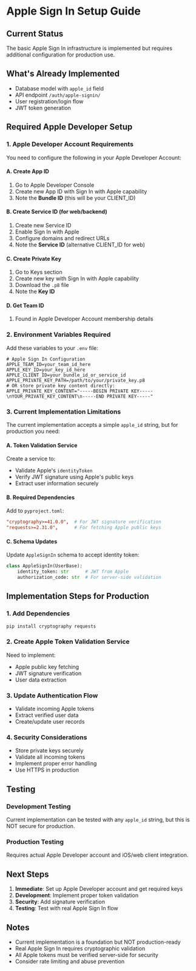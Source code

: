 # Apple Sign In Setup Guide

## Current Status
The basic Apple Sign In infrastructure is implemented but requires additional configuration for production use.

## What's Already Implemented
- Database model with `apple_id` field
- API endpoint `/auth/apple-signin/`
- User registration/login flow
- JWT token generation

## Required Apple Developer Setup

### 1. Apple Developer Account Requirements
You need to configure the following in your Apple Developer Account:

#### A. Create App ID
1. Go to Apple Developer Console
2. Create new App ID with Sign In with Apple capability
3. Note the **Bundle ID** (this will be your CLIENT_ID)

#### B. Create Service ID (for web/backend)
1. Create new Service ID
2. Enable Sign In with Apple
3. Configure domains and redirect URLs
4. Note the **Service ID** (alternative CLIENT_ID for web)

#### C. Create Private Key
1. Go to Keys section
2. Create new key with Sign In with Apple capability
3. Download the `.p8` file
4. Note the **Key ID**

#### D. Get Team ID
1. Found in Apple Developer Account membership details

### 2. Environment Variables Required

Add these variables to your `.env` file:

```env
# Apple Sign In Configuration
APPLE_TEAM_ID=your_team_id_here
APPLE_KEY_ID=your_key_id_here
APPLE_CLIENT_ID=your_bundle_id_or_service_id
APPLE_PRIVATE_KEY_PATH=/path/to/your/private_key.p8
# OR store private key content directly:
APPLE_PRIVATE_KEY_CONTENT="-----BEGIN PRIVATE KEY-----\nYOUR_PRIVATE_KEY_CONTENT\n-----END PRIVATE KEY-----"
```

### 3. Current Implementation Limitations

The current implementation accepts a simple `apple_id` string, but for production you need:

#### A. Token Validation Service
Create a service to:
- Validate Apple's `identityToken` 
- Verify JWT signature using Apple's public keys
- Extract user information securely

#### B. Required Dependencies
Add to `pyproject.toml`:
```toml
"cryptography>=41.0.0",  # For JWT signature verification
"requests>=2.31.0",      # For fetching Apple public keys
```

#### C. Schema Updates
Update `AppleSignIn` schema to accept identity token:
```python
class AppleSignIn(UserBase):
    identity_token: str      # JWT from Apple
    authorization_code: str  # For server-side validation
```

## Implementation Steps for Production

### 1. Add Dependencies
```bash
pip install cryptography requests
```

### 2. Create Apple Token Validation Service
Need to implement:
- Apple public key fetching
- JWT signature verification  
- User data extraction

### 3. Update Authentication Flow
- Validate incoming Apple tokens
- Extract verified user data
- Create/update user records

### 4. Security Considerations
- Store private keys securely
- Validate all incoming tokens
- Implement proper error handling
- Use HTTPS in production

## Testing

### Development Testing
Current implementation can be tested with any `apple_id` string, but this is NOT secure for production.

### Production Testing
Requires actual Apple Developer account and iOS/web client integration.

## Next Steps

1. **Immediate**: Set up Apple Developer account and get required keys
2. **Development**: Implement proper token validation
3. **Security**: Add signature verification
4. **Testing**: Test with real Apple Sign In flow

## Notes

- Current implementation is a foundation but NOT production-ready
- Real Apple Sign In requires cryptographic validation
- All Apple tokens must be verified server-side for security
- Consider rate limiting and abuse prevention

